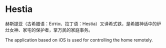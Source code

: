 # Hestia

赫斯提亚（古希腊语：Εστία、拉丁语：Hestia）又译希式铁，是希腊神话中的炉灶女神、家宅的保护者，掌万民的家庭事务。

The application based on iOS is used for controlling the home remotely.
